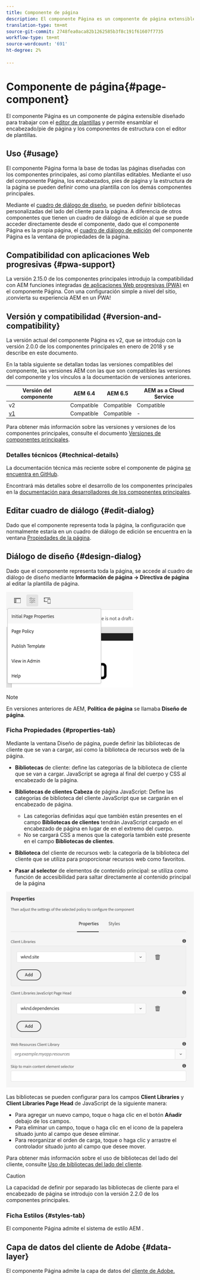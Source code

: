 ```yaml
---
title: Componente de página
description: El componente Página es un componente de página extensible diseñado para trabajar con el editor de plantillas y permitir que el encabezado/pie de página y los componentes de estructura se ensamblen con el editor de plantillas.
translation-type: tm+mt
source-git-commit: 2748fea0aca82b1262585b3f8c191f61607f7735
workflow-type: tm+mt
source-wordcount: '691'
ht-degree: 2%

---
```



# Componente de página{#page-component}

El componente Página es un componente de página extensible diseñado para trabajar con el [editor de plantillas](https://docs.adobe.com/content/help/en/experience-manager-cloud-service/sites/authoring/features/templates.html) y permite ensamblar el encabezado/pie de página y los componentes de estructura con el editor de plantillas.

## Uso {#usage}

El componente Página forma la base de todas las páginas diseñadas con los componentes principales, así como plantillas editables. Mediante el uso del componente Página, los encabezados, pies de página y la estructura de la página se pueden definir como una plantilla con los demás componentes principales.

Mediante el [cuadro de diálogo de diseño](#design-dialog), se pueden definir bibliotecas personalizadas del lado del cliente para la página. A diferencia de otros componentes que tienen un cuadro de diálogo de edición al que se puede acceder directamente desde el componente, dado que el componente Página es la propia página, el [cuadro de diálogo de edición](#edit-dialog) del componente Página es la ventana de propiedades de la página.

## Compatibilidad con aplicaciones Web progresivas {#pwa-support}

La versión 2.15.0 de los componentes principales introdujo la compatibilidad con AEM funciones integradas [de aplicaciones Web progresivas (PWA)](https://experienceleague.adobe.com/docs/experience-manager-cloud-service/sites/authoring/features/enable-pwa.html) en el componente Página. Con una configuración simple a nivel del sitio, ¡convierta su experiencia AEM en un PWA!

## Versión y compatibilidad {#version-and-compatibility}

La versión actual del componente Página es v2, que se introdujo con la versión 2.0.0 de los componentes principales en enero de 2018 y se describe en este documento.

En la tabla siguiente se detallan todas las versiones compatibles del componente, las versiones AEM con las que son compatibles las versiones del componente y los vínculos a la documentación de versiones anteriores.

| Versión del componente | AEM 6.4   | AEM 6.5 | AEM as a Cloud Service |
|---|---|---|---|
| v2 | Compatible | Compatible | Compatible |
| [v1](v1/page-v1.md) | Compatible | Compatible | - |

Para obtener más información sobre las versiones y versiones de los componentes principales, consulte el documento [Versiones de componentes principales](/help/versions.md).

### Detalles técnicos {#technical-details}

La documentación técnica más reciente sobre el componente de página [se encuentra en GitHub](https://adobe.com/go/aem_cmp_tech_page_v2).

Encontrará más detalles sobre el desarrollo de los componentes principales en la [documentación para desarrolladores de los componentes principales](/help/developing/overview.md).

## Editar cuadro de diálogo {#edit-dialog}

Dado que el componente representa toda la página, la configuración que normalmente estaría en un cuadro de diálogo de edición se encuentra en la ventana [Propiedades de la página](https://docs.adobe.com/content/help/en/experience-manager-cloud-service/sites/authoring/fundamentals/page-properties.html).

## Diálogo de diseño {#design-dialog}

Dado que el componente representa toda la página, se accede al cuadro de diálogo de diseño mediante **Información de página -> Directiva de página** al editar la plantilla de página.

![Política de la página](/help/assets/page-policy.png)

>[!NOTE]
>
>En versiones anteriores de AEM, **Política de página** se llamaba **Diseño de página**.

### Ficha Propiedades {#properties-tab}

Mediante la ventana Diseño de página, puede definir las bibliotecas de cliente que se van a cargar, así como la biblioteca de recursos web de la página.

* **Bibliotecas**  de cliente: define las categorías de la biblioteca de cliente que se van a cargar. JavaScript se agrega al final del cuerpo y CSS al encabezado de la página.
* **Bibliotecas de clientes Cabeza**  de página JavaScript: Define las categorías de biblioteca del cliente JavaScript que se cargarán en el encabezado de página.
   * Las categorías definidas aquí que también están presentes en el campo **Bibliotecas de clientes** tendrán JavaScript cargado en el encabezado de página en lugar de en el extremo del cuerpo.
   * No se cargará CSS a menos que la categoría también esté presente en el campo **Bibliotecas de clientes**.

* **Biblioteca**  del cliente de recursos web: la categoría de la biblioteca del cliente que se utiliza para proporcionar recursos web como favoritos.

* **Pasar al selector**  de elementos de contenido principal: se utiliza como función de accesibilidad para saltar directamente al contenido principal de la página

![Cuadro de diálogo de diseño de componente de página](/help/assets/page-design.png)

Las bibliotecas se pueden configurar para los campos **Client Libraries** y **Client Libraries Page Head** de JavaScript de la siguiente manera:

* Para agregar un nuevo campo, toque o haga clic en el botón **Añadir** debajo de los campos.
* Para eliminar un campo, toque o haga clic en el icono de la papelera situado junto al campo que desee eliminar.
* Para reorganizar el orden de carga, toque o haga clic y arrastre el controlador situado junto al campo que desee mover.

Para obtener más información sobre el uso de bibliotecas del lado del cliente, consulte [Uso de bibliotecas del lado del cliente](https://helpx.adobe.com/experience-manager/6-5/sites/developing/using/clientlibs.html).

>[!CAUTION]
>
>La capacidad de definir por separado las bibliotecas de cliente para el encabezado de página se introdujo con la versión 2.2.0 de los componentes principales.

### Ficha Estilos {#styles-tab}

El componente Página admite el sistema de estilo AEM [](/help/get-started/authoring.md#component-styling).

## Capa de datos del cliente de Adobe {#data-layer}

El componente Página admite la capa de datos del [cliente de Adobe.](/help/developing/data-layer/overview.md)
